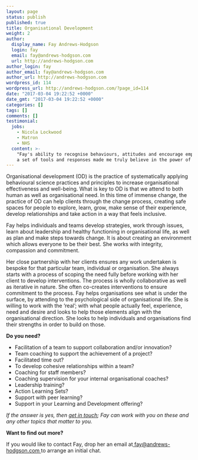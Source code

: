```yaml
---
layout: page
status: publish
published: true
title: Organisational Development
weight: 2
author:
  display_name: Fay Andrews-Hodgson
  login: fay
  email: fay@andrews-hodgson.com
  url: http://andrews-hodgson.com
author_login: fay
author_email: fay@andrews-hodgson.com
author_url: http://andrews-hodgson.com
wordpress_id: 114
wordpress_url: http://andrews-hodgson.com/?page_id=114
date: "2017-03-04 19:22:52 +0000"
date_gmt: "2017-03-04 19:22:52 +0000"
categories: []
tags: []
comments: []
testimonial:
  jobs:
    - Nicola Lockwood
    - Matron
    - NHS
  content: >-
    "Fay's ability to recognise behaviours, attitudes and encourage employees to manage themselves with
    a set of tools and responses made me truly believe in the power of organisational development."
---
```


<p>Organisational development (OD) is the practice of systematically applying behavioural science practices and principles to increase organisational effectiveness and well-being.  What is key to OD is that we attend to both human as well as organisational need.  In this time of immense change, the practice of OD can help clients through the change process, creating safe spaces for people to explore, learn, grow, make sense of their experience, develop relationships and take action in a way that feels inclusive.</p>
<p>Fay helps individuals and teams develop strategies, work through issues, learn about leadership and healthy functioning in organisational life, as well as plan and  make steps towards change.  It is about creating an environment which allows everyone to be their best.  She works with integrity, compassion and commitment.</p>
<p>Her close partnership with her clients ensures any work undertaken is bespoke for that particular team, individual or organisation.  She always starts with a process of scoping the need fully before working with her client to develop interventions. The process is wholly collaborative as well as iterative in nature.  She often co-creates interventions to ensure commitment to the process.  Fay helps organisations see what is under the surface, by attending to the psychological side of organisational life.  She is willing to work with the ‘real’; with what people actually feel, experience, need and desire and looks to help those elements align with the organisational direction.  She looks to help individuals and organisations find their strengths in order to build on those.</p>
<p><strong>Do you need?</strong></p>
<ul>
<li>Facilitation of a team to support collaboration and/or innovation?</li>
<li>Team coaching to support the achievement of a project?</li>
<li>Facilitated time out?</li>
<li>To develop cohesive relationships within a team?</li>
<li>Coaching for staff members?</li>
<li>Coaching supervision for your internal organisational coaches?</li>
<li>Leadership training?</li>
<li>Action Learning Sets?</li>
<li>Support with peer learning?</li>
<li>Support in your Learning and Development offering?</li>
</ul>
<p><em>If the answer is yes, then <a href="mailto:fay@andrews-hodgson.com">get in touch</a>; Fay can work with you on these and any other topics that matter to you.</em></p>
<p><strong>Want to find out more?</strong></p>
<p>If you would like to contact Fay, drop her an email at<a href="mailto:fay@andrews-hodgson.com"> fay@andrews-hodgson.com </a>to arrange an initial chat.</p>
